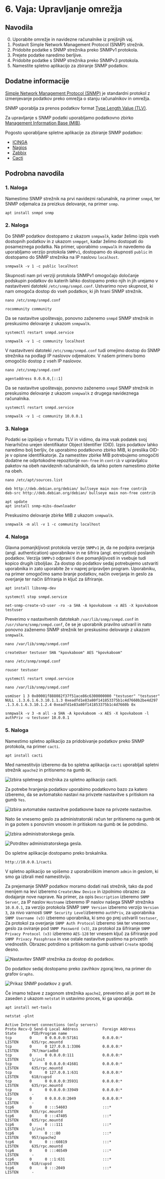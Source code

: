 # 6. Vaja: Upravljanje omrežja

## Navodila

0. Uporabite omrežje in navidezne računalnike iz prejšnjih vaj. 
1. Postavit Simple Network Management Protocol (SNMP) strežnik.
2. Pridobite podatke s SNMP strežnika preko SNMPv1 protokola.
3. Prejete podatke naredimo berljive.
4. Pridobite podatke s SNMP strežnika preko SNMPv3 protokola.
5. Namestite spletno aplikacijo za zbiranje SNMP podatkov.

## Dodatne informacije

[Simple Network Management Protocol (SNMP)](https://en.wikipedia.org/wiki/Simple_Network_Management_Protocol) je standardni protokol z izmenjevanje podatkov preko omrežja o stanju računalnikov in omrežja.

SNMP uporablja za prenos podatkov format [Type Length Value (TLV)](https://en.wikipedia.org/wiki/Type-length-value).

Za upravljanje s SNMP podatki uporabljamo podatkovno zbirko [Management Information Base (MIB)](https://en.wikipedia.org/wiki/Management_information_base).

Pogosto uporabljane spletne aplikacije za zbiranje SNMP podatkov:
- [ICINGA](https://icinga.com/)
- [Nagios](https://www.nagios.org/)
- [Zabbix](https://www.zabbix.com/)
- [Cacti](https://www.cacti.net)

## Podrobna navodila

### 1. Naloga

Namestimo SNMP strežnik na prvi navidezni računalnik, na primer `snmpd`, ter SNMP odjemalca za preizkus delovanje, na primer `snmp`.

    apt install snmpd snmp

### 2. Naloga

Do SNMP podatkov dostopamo z ukazom `snmpwalk`, kadar želimo izpis vseh dostopnih podatkov in z ukazom `snmpget`, kadar želimo dostopati do posameznega podatka. Na primer, uporabimo `snmpwalk` in navedemo da uporabljamo verzijo protokola `SNMPv1`, dostopamo do skupnosti `public` in dostopamo do SNMP strežnika na IP naslovu `localhost`.

    snmpwalk -v 1 -c public localhost

Skupnosti nam pri verziji protokola SNMPv1 omogočajo določanje podskupin podatkov do katerih lahko dostopamo preko njih in jih urejamo v nastavitveni datoteki `/etc/snmp/snmpd.conf`. Ustvarimo novo skupnost, ki nam omogoča dostop do vseh podatkov, ki jih hrani SNMP strežnik.

    nano /etc/snmp/snmpd.conf

    rocommunity community

Da se nastavitve upoštevajo, ponovno zaženemo `snmpd` SNMP strežnik in preskusimo delovanje z ukazom `snmpwalk`.

    systemctl restart snmpd.service

    snmpwalk -v 1 -c community localhost

V nastavitveni datoteki `/etc/snmp/snmpd.conf` tudi omejimo dostop do SNMP strežnika na podlagi IP naslovov odjemalcev. V našem primeru bomo omogočilo dostop z vseh IP naslovov. 

    nano /etc/snmp/snmpd.conf

    agentaddress 0.0.0.0,[::1]

Da se nastavitve upoštevajo, ponovno zaženemo `snmpd` SNMP strežnik in preskusimo delovanje z ukazom `snmpwalk` z drugega navideznega računalnika.

    systemctl restart snmpd.service

    snmpwalk -v 1 -c community 10.0.0.1

### 3. Naloga

Podatki se izpišejo v formatu TLV in vidimo, da ima vsak podatek svoj hierarhično urejen identifikator Object Identifier (OID). Izpis podatkov lahko naredimo bolj berljiv, če uporabimo podatkovno zbirko MIB, ki preslika OID-je v opisne identifikatorje. Za namestitev zbirke MIB potrebujemo omogočiti dodatne ne odprtokodne repozitorije `non-free` in `contrib` v upravljalcu paketov na obeh navideznih računalnikih, da lahko potem namestimo zbirke na obeh.

    nano /etc/apt/sources.list

    deb http://deb.debian.org/debian/ bullseye main non-free contrib
    deb-src http://deb.debian.org/debian/ bullseye main non-free contrib

    apt update
    apt install snmp-mibs-downloader

Preskusimo delovanje zbirke MIB z ukazom `snmpwalk`.

    snmpwalk -m all -v 1 -c community localhost

### 4. Naloga

Glavna pomanjkljivost protokola verzije `SNMPv1` je, da ne podpira overjanja (angl. authentication) uporabnikov in ne šifrira (angl. encryption) poslanih podatkov. Verzija `SNMPv3` odpravi ti dve pomanjkljivosti in vsebuje tudi kopico drugih izboljšav. Za dostop do podatkov sedaj potrebujemo ustvariti uporabnika in zato uporabite že v naprej pripravljen program. Uporabniku, na primer omogočimo samo branje podatkov, način overjanja in geslo za overjanje ter način šifriranja in ključ za šifriranje.

    apt install libsnmp-dev

    systemctl stop snmpd.service

    net-snmp-create-v3-user -ro -a SHA -A kpovkaboom -x AES -X kpovkaboom testuser

Preverimo v nastavitvenih datotekah `/var/lib/snmp/snmpd.conf` in `/usr/share/snmp/snmpd.conf`, če se je uporabnik pravilno ustvaril in nato ponovno zaženemo SNMP strežnik ter preskusimo delovanje z ukazom `snmpwalk`.

    nano /var/lib/snmp/snmpd.conf

    createUser testuser SHA "kpovkaboom" AES "kpovkaboom"

    nano /etc/snmp/snmpd.conf

    rouser testuser

    systemctl restart snmpd.service

    nano /var/lib/snmp/snmpd.conf

    usmUser 1 3 0x80001f888082f37f51ace86c6300000000 "testuser" "testuser" NULL .1.3.6.1.6.3.10.1.1.3 0xeadfd1e83a80f141853375b1c4d7660b2be4d297 .1.3.6.1.6.3.10.1.2.4 0xeadfd1e83a80f141853375b1c4d7660b 0x

    snmpwalk -v 3 -m all -a SHA -A kpovkaboom -x AES -X kpovkaboom -l authPriv -u testuser 10.0.0.1

### 5. Naloga

Namestimo spletno aplikacijo za pridobivanje podatkov preko SNMP protokola, na primer `cacti`.

    apt install cacti

Med namestitvijo izberemo da bo spletna aplikacija `cacti` uporabljali spletni strežnik `apache2` in pritisnemo na gumb `OK`.

![Izbira spletnega strežnika za spletno aplikacijo `cacti`.](slike/vaja6-cacti1.png)

Za potrebe hranjenja podatkov uporabimo podatkovno bazo za katero izberemo, da se avtomatsko nastavi na privzete nastavitve s pritiskom na gumb `Yes`.

![Izbira avtomatske nastavitve podatkovne baze na privzete nastavitve.](slike/vaja6-cacti2.png)

Nato še vnesemo geslo za administratorski račun ter pritisnemo na gumb `OK` in ga potem s ponovnim vnosom in pritiskom na gumb `OK` še potrdimo.

![Izbira administratorskega gesla.](slike/vaja6-cacti3.png)

![Potrditev administratorskega gesla.](slike/vaja6-cacti4.png)

Do spletne aplikacije dostopamo preko brskalnika.

    http://10.0.0.1/cacti

V spletno aplikacijo se vpišemo z uporabniškim imenom `admin` in geslom, ki smo ga izbrali med namestitvijo.

Za prejemanje SNMP podatkov moramo dodati naš strežnik, tako da pod menijem na levi izberemo `Create\New Device` in izpolnimo obrazec za dodajanje nove naprave. Na primer, za opis `Description` izberemo `SNMP Server`, za IP naslov `Hostname` izberemo IP naslov našega SNMP strežnika `10.0.0.1`, za verzijo protokola SNMP `SNMP Version` izberemo verzijo `Version 3`, za nivo varnosti `SNMP Security Level`izberemo `authPriv`, za uporabnika `SNMP Username (v3)` izberemo uporabnika, ki smo go prej ustvarili `testuser`, Za protokol za overjanje `SNMP Auth Protocol` izberemo `SHA` ter vnesemo geslo za oviranje pod `SNMP Password (v3)`, za protokol za šifriranje `SNMP Privacy Protocol (v3)` izberemo `AES-128` ter vnesem ključ za šifriranje pod `SNMP Privacy Passphrase` in vse ostale nastavitve pustimo na privzetih vrednostih. Obrazec potrdimo s pritiskom na gumb ustvari `Create` spodaj desno.

![Nastavitev SNMP strežnika za dostop do podatkov.](slike/vaja6-cacti5.png)

Do podatkov sedaj dostopamo preko zavihkov zgoraj levo, na primer do grafov `Graphs`.

![Prikaz SNMP podatkov z grafi.](slike/vaja6-cacti6.png)

Če imamo težave z zagonom strežnika `apache2`, preverimo ali je port `80` že zaseden z ukazom `netstat` in ustavimo proces, ki ga uporablja.

    apt install net-tools

    netstat -plnt

    Active Internet connections (only servers)
    Proto Recv-Q Send-Q Local Address           Foreign Address         State       PID/Program name    
    tcp        0      0 0.0.0.0:57161           0.0.0.0:*               LISTEN      635/rpc.mountd      
    tcp        0      0 127.0.0.1:3306          0.0.0.0:*               LISTEN      767/mariadbd        
    tcp        0      0 0.0.0.0:111             0.0.0.0:*               LISTEN      1/init              
    tcp        0      0 0.0.0.0:41681           0.0.0.0:*               LISTEN      635/rpc.mountd      
    tcp        0      0 127.0.0.1:631           0.0.0.0:*               LISTEN      618/cupsd           
    tcp        0      0 0.0.0.0:35931           0.0.0.0:*               LISTEN      635/rpc.mountd      
    tcp        0      0 0.0.0.0:33949           0.0.0.0:*               LISTEN      -                   
    tcp        0      0 0.0.0.0:2049            0.0.0.0:*               LISTEN      -                   
    tcp6       0      0 :::54603                :::*                    LISTEN      635/rpc.mountd      
    tcp6       0      0 :::47405                :::*                    LISTEN      635/rpc.mountd      
    tcp6       0      0 :::111                  :::*                    LISTEN      1/init              
    tcp6       0      0 :::80                   :::*                    LISTEN      957/apache2         
    tcp6       0      0 :::60819                :::*                    LISTEN      635/rpc.mountd      
    tcp6       0      0 :::46549                :::*                    LISTEN      -                   
    tcp6       0      0 ::1:631                 :::*                    LISTEN      618/cupsd           
    tcp6       0      0 :::2049                 :::*                    LISTEN      - 


